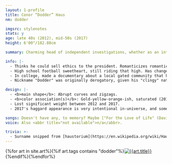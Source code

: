 ```yaml
---
layout: 1-profile
title: Conor “Dodder” Haus
nm: dodder

imgsrc: stylenotes
stats: y
age: late 40s (2012), mid-50s (2017)
height: 6'00"/182.88cm

summary: Charming head of independent investigations, whether as an interrogator in a missing person case or (five years later) a self-help guru with a near-death testimony.

info: |-
  - Thinks he could sell ethics to the president. Romanticizes romanticism, and prides himself on his determination to make the most miserable people smile.
  - High school football sweetheart, still riding that high. Has changed lives in the span of a night; his own was transformed after a memorable evening in 2013, which directly preceded a multi-year coma.
  - In college, made a documentary about a local gated community that he considered a cult. Long-term story relation to the other characters is shaky at best, but he definitely had a heavy influence on at least one of them.
  - Nickname "Dodder" was originally derogatory, given his "clingy" nature and stringy yellow hair. Has since embraced it.

design: |-
  - <b>main shape</b>: Abrupt curves and zigzags.
  - <b>color association(s)</b>: Gold-yellow-orange-ish, saturated (2012) and/or faded (2017).
  - Lost significant weight between 2012 and 2017.
  - 2017's haggard appearance is very intentional in-universe, and somewhat manufactured.

songs: Doesn't have any, to memory? Maybe ["For the Love of Life" (David Sylvan)](https://www.youtube.com/watch?v=qhPGbr51jfc), or something with similar vibes...
voice: Also <abbr title="not available">n/a</abbr>.

trivia: >-
  - Surname snipped from [haustorium](https://en.wikipedia.org/wiki/Haustorium), part of [the dodder plant](https://en.wikipedia.org/wiki/Cuscuta). "Conor" just sounded nice and had [a relevant meaning](https://www.behindthename.com/name/conor): it's derived from names meaning "hound, dog, wolf" and "desiring."
---
```

<div id="gallery">{%for art in site.art%}{%if art.tags contains "dodder"%}<a href="{%include url.html%}{{art.url}}"><img src="{%include url.html%}/assets/img/art/{{art.date|date:"%F"}}-tn{%if art.multi%}-{{page.nm}}{%endif%}.jpg" alt="{{art.title}}"/></a>{%endif%}{%endfor%}</div>